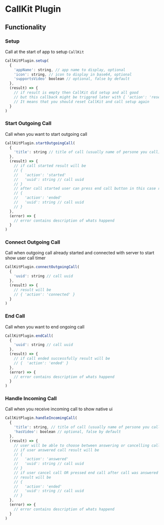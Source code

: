 # CallKit Plugin



## Functionality 



### Setup

Call at the start of app to setup `CallKit`

```js
CallKitPlugin.setup(
  {
    'appName': string, // app name to display, optional
    'icon': string, // icon to display in base64, optional
    'supportsVideo' boolean // optional, false by default
  },
  (result) => {
    // if result is empty then CallKit did setup and all good
    // but this callback might be triggred later with { 'action': 'reset' } result
    // It means that you should reset CallKit and call setup again
  }
)
```



### Start Outgoing Call

Call when you want to start outgoing call

```js
CallKitPlugin.startOutgoingCall(
  {
    'title': string // title of call (usually name of persone you call)
  },
  (result) => {
    // if call started result will be
    // { 
    //   'action': 'started' 
    //   'uuid': string // call uuid
    // }
    // after call started user can press end call button in this case result will be
    // { 
    //   'action': 'ended' 
    //   'uuid': string // call uuid
    // }
  },
  (error) => {
    // error contains description of whats happend
  }
)
```



### Connect Outgoing Call

Call when outgoing call already started and connected with server to start show user call timer

```js
CallKitPlugin.connectOutgoingCall(
  {
    'uuid': string // call uuid
  },
  (result) => {
    // result will be
    // { 'action': 'connected' }
  }
)
```



### End Call

Call when you want to end ongoing call

```js
CallKitPlugin.endCall(
  {
    'uuid': string // call uuid
  },
  (result) => {
    // if call ended successfully result will be
    // {  'action': 'ended' }
  },
  (error) => {
    // error contains description of whats happend
  }
)
```



### Handle Incoming Call

Call when you receive incoming call to show native ui

```js
CallKitPlugin.handleIncomingCall(
  {
    'title': string, // title of call (usually name of persone you call)
    'hasVideo': boolean // optional, false by default
  },
  (result) => {
    // user will be able to choose between answering or cancelling call
    // if user answered call result will be
    // { 
    //   'action': 'answered' 
    //   'uuid': string // call uuid
    // }
    // if user cancel call OR pressed end call after call was answered
    // result will be
    // { 
    //   'action': 'ended' 
    //   'uuid': string // call uuid
    // }
  },
  (error) => {
    // error contains description of whats happend
  }
)
```